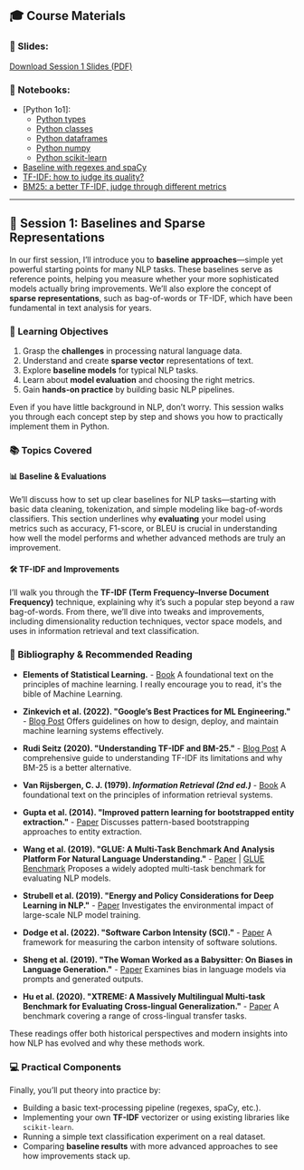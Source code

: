 ## 🎓 Course Materials

### 📑 Slides:

[Download Session 1 Slides (PDF)](../pdfs/2025_BSE_NLP_Session_1.pdf)

### 📓 Notebooks:

- [Python 1o1]:
    - [Python types](Session_1_1_Python_1o1_1.ipynb)
    - [Python classes](Session_1_1_Python_1o1_2.ipynb)
    - [Python dataframes](Session_1_1_Python_1o1_3.ipynb)
    - [Python numpy](Session_1_1_Python_1o1_4.ipynb)
    - [Python scikit-learn](Session_1_1_Python_1o1_5.ipynb)
- [Baseline with regexes and spaCy](Session_1_2_baselines.ipynb)
- [TF-IDF: how to judge its quality?](Session_1_3_tfidf.ipynb)
- [BM25: a better TF-IDF, judge through different metrics](Session_1_4_BM25.ipynb)

---

## 🚀 Session 1: Baselines and Sparse Representations

In our first session, I’ll introduce you to **baseline approaches**—simple yet powerful starting points for many NLP tasks. These baselines serve as reference points, helping you measure whether your more sophisticated models actually bring improvements. We’ll also explore the concept of **sparse representations**, such as bag-of-words or TF-IDF, which have been fundamental in text analysis for years.

### 🎯 Learning Objectives

1. Grasp the **challenges** in processing natural language data.
2. Understand and create **sparse vector** representations of text.
3. Explore **baseline models** for typical NLP tasks.
4. Learn about **model evaluation** and choosing the right metrics.
5. Gain **hands-on practice** by building basic NLP pipelines.

Even if you have little background in NLP, don’t worry. This session walks you through each concept step by step and shows you how to practically implement them in Python.

### 📚 Topics Covered

#### 📊 Baseline & Evaluations

We’ll discuss how to set up clear baselines for NLP tasks—starting with basic data cleaning, tokenization, and simple modeling like bag-of-words classifiers. This section underlines why **evaluating** your model using metrics such as accuracy, F1-score, or BLEU is crucial in understanding how well the model performs and whether advanced methods are truly an improvement.

#### 🛠️ TF-IDF and Improvements

I’ll walk you through the **TF-IDF (Term Frequency–Inverse Document Frequency)** technique, explaining why it’s such a popular step beyond a raw bag-of-words. From there, we’ll dive into tweaks and improvements, including dimensionality reduction techniques, vector space models, and uses in information retrieval and text classification.

### 📖 Bibliography & Recommended Reading

- **Elements of Statistical Learning.**  - [Book](https://web.stanford.edu/~hastie/ElemStatLearn/)
  A foundational text on the principles of machine learning. I really encourage you to read, it's the bible of Machine Learning.

- **Zinkevich et al. (2022). "Google’s Best Practices for ML Engineering."** - [Blog Post](https://developers.google.com/machine-learning/guides/rules-of-ml)
  Offers guidelines on how to design, deploy, and maintain machine learning systems effectively.

- **Rudi Seitz (2020). "Understanding TF-IDF and BM-25."** - [Blog Post](https://kmwllc.com/index.php/2020/03/20/understanding-tf-idf-and-bm-25/)
  A comprehensive guide to understanding TF-IDF its limitations and why BM-25 is a better alternative.

- **Van Rijsbergen, C. J. (1979). _Information Retrieval (2nd ed.)_** - [Book](http://www.dcs.gla.ac.uk/Keith/Preface.html)
  A foundational text on the principles of information retrieval systems.

- **Gupta et al. (2014). "Improved pattern learning for bootstrapped entity extraction."** - [Paper](https://aclanthology.org/W14-1611/)
  Discusses pattern-based bootstrapping approaches to entity extraction.

- **Wang et al. (2019). "GLUE: A Multi-Task Benchmark And Analysis Platform For Natural Language Understanding."** - [Paper](https://aclanthology.org/W18-5446/) | [GLUE Benchmark](https://gluebenchmark.com)
  Proposes a widely adopted multi-task benchmark for evaluating NLP models.

- **Strubell et al. (2019). "Energy and Policy Considerations for Deep Learning in NLP."** - [Paper](https://aclanthology.org/P19-1355/)
  Investigates the environmental impact of large-scale NLP model training.

- **Dodge et al. (2022). "Software Carbon Intensity (SCI)."** - [Paper](https://arxiv.org/abs/2206.05229)
  A framework for measuring the carbon intensity of software solutions.

- **Sheng et al. (2019). "The Woman Worked as a Babysitter: On Biases in Language Generation."** - [Paper](https://aclanthology.org/D19-1339/)
  Examines bias in language models via prompts and generated outputs.

- **Hu et al. (2020). "XTREME: A Massively Multilingual Multi-task Benchmark for Evaluating Cross-lingual Generalization."** - [Paper](https://arxiv.org/abs/2003.11080)
  A benchmark covering a range of cross-lingual transfer tasks.

These readings offer both historical perspectives and modern insights into how NLP has evolved and why these methods work.

### 💻 Practical Components

Finally, you’ll put theory into practice by:

- Building a basic text-processing pipeline (regexes, spaCy, etc.).
- Implementing your own **TF-IDF** vectorizer or using existing libraries like `scikit-learn`.
- Running a simple text classification experiment on a real dataset.
- Comparing **baseline results** with more advanced approaches to see how improvements stack up.
